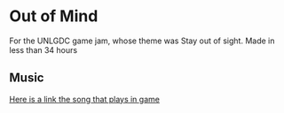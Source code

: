 # Out of Mind
 For the UNLGDC game jam, whose theme was Stay out of sight. Made in less than 34 hours

## Music
[Here is a link the song that plays in game](https://jummbus.bitbucket.io/#j5N0gOut%20of%20Sightn310s1k0l00e0vt2ma7g0vj0er1O_U00000000i0o321T1v0pue0f0000q060Oa7d080A1F4B3Q217cPe433R0000E361a6287bT1v0pud7f194q070Oa71d350AcF8B7Q047bPf422R0000E176T0v0pue2f0000q8C010m70020Oa7d080w5h3E1b8T4v0puf0f1a0q050Oa1z6666ji8k8k3jSBKSJJAArriiiiii07JCABrzrrrrrrr00YrkqHrsrrrrjr005zrAqzrjzrrqr1jRjrqGGrrzsrsA099ijrABJJJIAzrrtirqrqjqixzsrAjrqjiqaqqysttAJqjikikrizrHtBJJAzArzrIsRCITKSS099ijrAJS____Qg99habbCAYrDzh00E0b4ich8N4zhmu9GYPu4ichbM004ich95llk01Cu14z4iAh8N4z4id5pUCHPdUh8N4L0000000000000000000000p25UFDE-1kPFZ0MPFZ06OPzZ2cAFar3bYD9cLQ_gWCnWW1wqcyCpuDqX1SGBkEQQPnQQO_9vb2RUAGleHsmj8Z6NhOfo4OD0ksBTfcRcYnPn4RcZ7S5cWvgccWvnzppQ-x7yTftBD7WcpCmt-9ODjdv1G9HFB-B8Y2gpHU3iGpVvJ-LtppHWaJ2pvElqtGDjFDE-8DH2Iq_mbfc88RYVoGpULCK4lcXYk77wkPQv0GpQ-wopQ-w3ppN-x6ikBdxB-jACnWtcZ7MWCnWW1wqcyCpuDqX1SGBkEQQPnQQO_9kPFZxqYilaDlKb9AuzoEV7I2pjwaeiXDCqCubVHyqCuzX2CtfE66tfHNIIWvgzNrDKOPzZ6cPbe_4Vj000)
